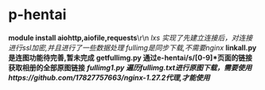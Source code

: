 p-hentai
=
**module install aiohttp,aiofile,requests**\r\n
*lxs 实现了先建立连接后，对连接进行ssl加密,并且进行了一些数据处理*
*fullimg是同步下载,不需要nginx*
__linkall.py 是连图功能待完善,暂未完成__
**getfullimg.py 通过e-hentai/s/[0-9]\*页面的链接获取相册的全部原图链接**
***fullimg1.py 遍历fullimg.txt进行原图下载，需要使用https://github.com/17827757663/nginx-1.27.2代理,才能使用***
